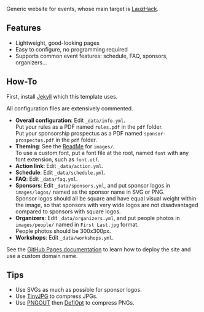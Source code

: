 Generic website for events, whose main target is [LauzHack](https://lauzhack.com).


## Features

- Lightweight, good-looking pages
- Easy to configure, no programming required
- Supports common event features: schedule, FAQ, sponsors, organizers...


## How-To

First, install [Jekyll](https://jekyllrb.com/docs/installation/) which this template uses.

All configuration files are extensively commented.

- **Overall configuration**: Edit `_data/info.yml`.  
                             Put your rules as a PDF named `rules.pdf` in the `pdf` folder.  
                             Put your sponsorship prospectus as a PDF named `sponsor-prospectus.pdf` in the `pdf` folder.
- **Theming**: See the [ReadMe](./images/ReadMe.md) for `images/`.  
               To use a custom font, put a font file at the root, named `font` with any font extension, such as `font.otf`.
- **Action link**: Edit `_data/action.yml`.
- **Schedule**: Edit `_data/schedule.yml`.
- **FAQ**: Edit `_data/faq.yml`.
- **Sponsors**: Edit `_data/sponsors.yml`, and put sponsor logos in `images/logos/` named as the sponsor name in SVG or PNG.  
                Sponsor logos should all be square and have equal visual weight within the image, so that sponsors with very wide logos are not disadvantaged compared to sponsors with square logos.
- **Organizers**: Edit `_data/organizers.yml`, and put people photos in `images/people/` named in `First Last.jpg` format.  
                  People photos should be 300x300px.
- **Workshops**: Edit `_data/workshops.yml`.

See the [GitHub Pages documentation](https://pages.github.com/) to learn how to deploy the site and use a custom domain name.


## Tips

- Use SVGs as much as possible for sponsor logos.
- Use [TinyJPG](https://tinyjpg.com/) to compress JPGs.
- Use [PNGOUT](http://advsys.net/ken/utils.htm) then [DeflOpt](http://web.archive.org/web/20131208161446/http://www.walbeehm.com/download/index.html) to compress PNGs.
